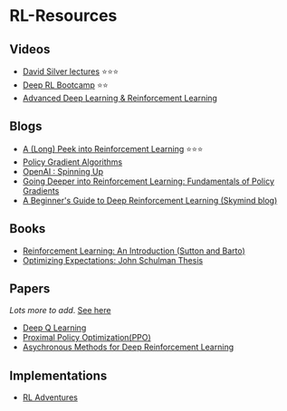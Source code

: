 # RL-Resources

## Videos
- [David Silver lectures](https://www.youtube.com/playlist?list=PLqYmG7hTraZDM-OYHWgPebj2MfCFzFObQ) ⭐⭐⭐
- [Deep RL Bootcamp](https://www.youtube.com/playlist?list=PLAdk-EyP1ND8MqJEJnSvaoUShrAWYe51U) ⭐⭐
- [Advanced Deep Learning & Reinforcement Learning](https://www.youtube.com/playlist?list=PLqYmG7hTraZDNJre23vqCGIVpfZ_K2RZs)

## Blogs
- [A (Long) Peek into Reinforcement Learning](https://lilianweng.github.io/lil-log/2018/02/19/a-long-peek-into-reinforcement-learning.html) ⭐⭐⭐
- [Policy Gradient Algorithms](https://lilianweng.github.io/lil-log/2018/04/08/policy-gradient-algorithms.html)
- [OpenAI : Spinning Up](https://spinningup.openai.com/en/latest/spinningup/rl_intro.html)
- [Going Deeper into Reinforcement Learning: Fundamentals of Policy Gradients](https://danieltakeshi.github.io/2017/03/28/going-deeper-into-reinforcement-learning-fundamentals-of-policy-gradients/)
- [A Beginner's Guide to Deep Reinforcement Learning (Skymind blog)](https://skymind.ai/wiki/deep-reinforcement-learning)

## Books
- [Reinforcement Learning: An Introduction (Sutton and Barto)](http://incompleteideas.net/book/the-book-2nd.html)
- [Optimizing Expectations: John Schulman Thesis](http://joschu.net/docs/thesis.pdf)

## Papers
_Lots more to add_. [See here](https://spinningup.openai.com/en/latest/spinningup/keypapers.html)
- [Deep Q Learning](https://www.cs.toronto.edu/~vmnih/docs/dqn.pdf)
- [Proximal Policy Optimization(PPO)](https://arxiv.org/pdf/1707.06347.pdf)
- [Asychronous Methods for Deep Reinforcement Learning](https://arxiv.org/pdf/1602.01783.pdf)

## Implementations
- [RL Adventures](https://github.com/higgsfield/RL-Adventure-2)
